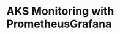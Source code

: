 # AKS Monitoring with PrometheusGrafana                                                                                                                                                                                                                                                                                                                                                                                                                                                                                                           
